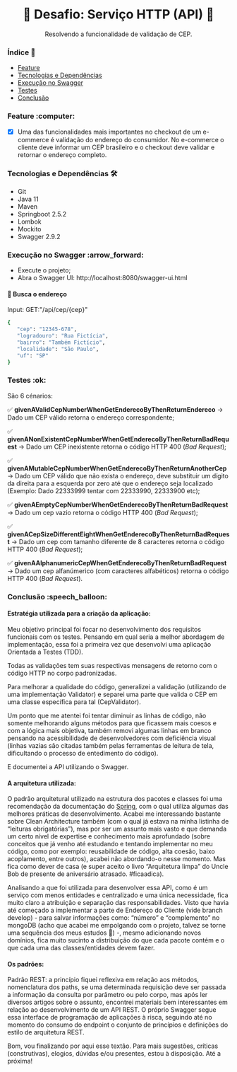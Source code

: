 <h1 align="center">🚀 Desafio: Serviço HTTP (API) 🚀</h1>
<p align="center">  Resolvendo a funcionalidade de validação de CEP.</p>

### Índice :pushpin:

<!--ts-->
- <a href="#feature">Feature</a>
- <a href="#tech">Tecnologias e Dependências</a>
- <a href="#swagger">Execução no Swagger</a>
- <a href="#test">Testes</a>
- <a href="#conclusion">Conclusão</a>
<!--te-->

<div id="feature">
    <h3> Feature :computer: </h3>
</div>

- [x] Uma das funcionalidades mais importantes no checkout de um
e-commerce é validação do endereço do consumidor. No
e-commerce o cliente deve informar um CEP brasileiro e o
checkout deve validar e retornar o endereço completo.

<div id="tech">
  <h3> Tecnologias e Dependências 🛠  </h3>
</div>

* Git
* Java 11
* Maven
* Springboot 2.5.2
* Lombok
* Mockito
* Swagger 2.9.2
  
<div id="swagger">
  <h3> Execução no Swagger :arrow_forward:  </h3>
</div>

- Execute o projeto;
- Abra o Swagger UI: http://localhost:8080/swagger-ui.html

#### :dart: Busca o endereço
Input: GET:"/api/cep/{cep}"
 ```bash
{
    "cep": "12345-678",
    "logradouro": "Rua Fictícia",
    "bairro": "Também Fictício",
    "localidade": "São Paulo",
    "uf": "SP"
}

```
<div id="test">
  <h3> Testes :ok: </h3>
</div>
<p>São 6 cénarios:</p>

:white_check_mark: **givenAValidCepNumberWhenGetEnderecoByThenReturnEndereco** → Dado um CEP válido retorna o endereço correspondente;

:white_check_mark: **givenANonExistentCepNumberWhenGetEnderecoByThenReturnBadRequest** → Dado um CEP inexistente retorna o código HTTP 400 (_Bad Request_);

:white_check_mark: **givenAMutableCepNumberWhenGetEnderecoByThenReturnAnotherCep** → Dado um CEP válido que não exista o endereço, deve substituir um dígito da direita para a esquerda por zero até que o endereço seja localizado (Exemplo: Dado 22333999 tentar com 22333990, 22333900 etc);

:white_check_mark: **givenAEmptyCepNumberWhenGetEnderecoByThenReturnBadRequest** → Dado um cep vazio retorna o código HTTP 400 (_Bad Request_);

:white_check_mark: **givenACepSizeDifferentEightWhenGetEnderecoByThenReturnBadRequest** → Dado um cep com tamanho diferente de 8 caracteres retorna o código HTTP 400 (_Bad Request_);

:white_check_mark: **givenAAlphanumericCepWhenGetEnderecoByThenReturnBadRequest** → Dado um cep alfanúmerico (com caracteres alfabéticos) retorna o código HTTP 400 (_Bad Request_).

<div id="conclusion">
  <h3> Conclusão :speech_balloon: </h3>
</div>
 
<h4>Estratégia utilizada para a criação da aplicação:</h4>

Meu objetivo principal foi focar no desenvolvimento dos requisitos funcionais com os testes. Pensando em qual seria a melhor abordagem de implementação, essa foi a primeira vez que desenvolvi uma aplicação Orientada a Testes (TDD).

Todas as validações tem suas respectivas mensagens de retorno com o código HTTP no corpo padronizadas.

Para melhorar a qualidade do código, generalizei a validação (utilizando de uma implementação Validator) e separei uma parte que valida o CEP em uma classe específica para tal (CepValidator).

Um ponto que me atentei foi tentar diminuir as linhas de código, não somente melhorando alguns métodos para que ficassem mais coesos e com a lógica mais objetiva, também removi algumas linhas em branco pensando na acessibilidade de desenvolvedores com deficiência visual (linhas vazias são citadas também pelas ferramentas de leitura de tela, dificultando o processo de entedimento do código).

E documentei a API utilizando o Swagger.


<h4>A arquitetura utilizada:</h4>

O padrão arquitetural utilizado na estrutura dos pacotes e classes foi uma recomendação da documentação do [Spring](https://docs.spring.io/spring-boot/docs/2.5.0-SNAPSHOT/reference/html/using.html#using.structuring-your-code), com o qual utiliza algumas das melhores práticas de desenvolvimento. Acabei me interessando bastante sobre Clean Architecture também (com o qual já estava na minha listinha de “leituras obrigatórias”), mas por ser um assunto mais vasto e que demanda um certo nível de expertise e conhecimento mais aprofundado (sobre conceitos que já venho até estudando e tentando implementar no meu código, como por exemplo: reusabilidade de código, alta coesão, baixo acoplamento, entre outros), acabei não abordando-o nesse momento. Mas fica como dever de casa (e super aceito o livro “Arquitetura limpa” do Uncle Bob de presente de aniversário atrasado. #ficaadica).

Analisando a que foi utilizada para desenvolver essa API, como é um serviço com menos entidades e centralizado e uma única necessidade, fica muito claro a atribuição e separação das responsabilidades. Visto que havia até começado a implementar a parte de Endereço do Cliente (vide branch develop) - para salvar informações como: “número” e “complemento” no mongoDB (acho que acabei me empolgando com o projeto, talvez se torne uma sequência dos meus estudos :thought_balloon:) -, mesmo adicionando novos domínios, fica muito sucinto a distribuição do que cada pacote contém e o que cada uma das classes/entidades devem fazer.


<h4>Os padrões:</h4>

Padrão REST: a princípio fiquei reflexiva em relação aos métodos, nomenclatura dos paths, se uma determinada requisição deve ser passada a informação da consulta por parâmetro ou pelo corpo, mas após ler diversos artigos sobre o assunto, encontrei materiais bem interessantes em relação ao desenvolvimento de um API REST. O próprio Swagger segue essa interface de programação de aplicações à risca, seguindo até no momento do consumo do endpoint o conjunto de princípios e definições do estilo de arquitetura REST.

Bom, vou finalizando por aqui esse textão. Para mais sugestões, críticas (construtivas), elogios, dúvidas e/ou presentes, estou à disposição.
Até a próxima!
